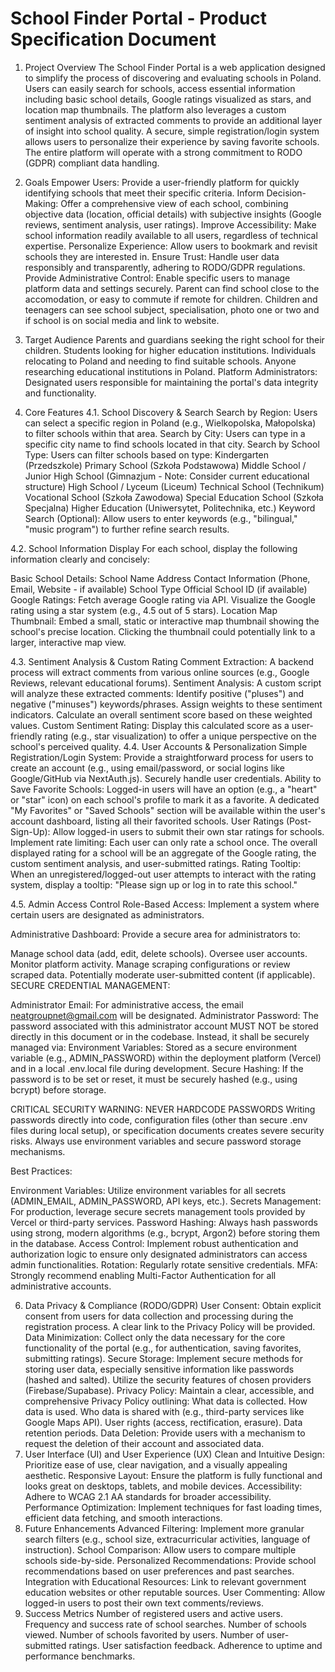 # School Finder Portal - Product Specification Document 

1. Project Overview 
The School Finder Portal is a web application designed to simplify the process of discovering and evaluating schools in Poland. Users can easily search for schools, access essential information including basic school details, Google ratings visualized as stars, and location map thumbnails. The platform also leverages a custom sentiment analysis of extracted comments to provide an additional layer of insight into school quality. A secure, simple registration/login system allows users to personalize their experience by saving favorite schools. The entire platform will operate with a strong commitment to RODO (GDPR) compliant data handling. 

2. Goals 
Empower Users: Provide a user-friendly platform for quickly identifying schools that meet their specific criteria. 
Inform Decision-Making: Offer a comprehensive view of each school, combining objective data (location, official details) with subjective insights (Google reviews, sentiment analysis, user ratings). 
Improve Accessibility: Make school information readily available to all users, regardless of technical expertise. 
Personalize Experience: Allow users to bookmark and revisit schools they are interested in. 
Ensure Trust: Handle user data responsibly and transparently, adhering to RODO/GDPR regulations. 
Provide Administrative Control: Enable specific users to manage platform data and settings securely. 
Parent can find school close to the accomodation, or easy to commute if remote for children. 
Children and teenagers can see school subject, specialisation, photo one or two and if school is on social media and link to website. 

3. Target Audience 
Parents and guardians seeking the right school for their children. 
Students looking for higher education institutions. 
Individuals relocating to Poland and needing to find suitable schools. 
Anyone researching educational institutions in Poland. 
Platform Administrators: Designated users responsible for maintaining the portal's data integrity and functionality. 

4. Core Features 
4.1. School Discovery & Search 
Search by Region: Users can select a specific region in Poland (e.g., Wielkopolska, Małopolska) to filter schools within that area. 
Search by City: Users can type in a specific city name to find schools located in that city. 
Search by School Type: Users can filter schools based on type: 
Kindergarten (Przedszkole) 
Primary School (Szkoła Podstawowa) 
Middle School / Junior High School (Gimnazjum - Note: Consider current educational structure) 
High School / Lyceum (Liceum) 
Technical School (Technikum) 
Vocational School (Szkoła Zawodowa) 
Special Education School (Szkoła Specjalna) 
Higher Education (Uniwersytet, Politechnika, etc.) 
Keyword Search (Optional): Allow users to enter keywords (e.g., "bilingual," "music program") to further refine search results.

4.2. School Information Display 
For each school, display the following information clearly and concisely: 

Basic School Details: 
School Name 
Address 
Contact Information (Phone, Email, Website - if available) 
School Type 
Official School ID (if available) 
Google Ratings: 
Fetch average Google rating via API. 
Visualize the Google rating using a star system (e.g., 4.5 out of 5 stars). 
Location Map Thumbnail: 
Embed a small, static or interactive map thumbnail showing the school's precise location. Clicking the thumbnail could potentially link to a larger, interactive map view. 


4.3. Sentiment Analysis & Custom Rating 
Comment Extraction: A backend process will extract comments from various online sources (e.g., Google Reviews, relevant educational forums). 
Sentiment Analysis: A custom script will analyze these extracted comments: 
Identify positive ("pluses") and negative ("minuses") keywords/phrases. 
Assign weights to these sentiment indicators. 
Calculate an overall sentiment score based on these weighted values. 
Custom Sentiment Rating: Display this calculated score as a user-friendly rating (e.g., star visualization) to offer a unique perspective on the school's perceived quality. 
4.4. User Accounts & Personalization 
Simple Registration/Login System: 
Provide a straightforward process for users to create an account (e.g., using email/password, or social logins like Google/GitHub via NextAuth.js). 
Securely handle user credentials. 
Ability to Save Favorite Schools: 
Logged-in users will have an option (e.g., a "heart" or "star" icon) on each school's profile to mark it as a favorite. 
A dedicated "My Favorites" or "Saved Schools" section will be available within the user's account dashboard, listing all their favorited schools. 
User Ratings (Post-Sign-Up): 
Allow logged-in users to submit their own star ratings for schools. 
Implement rate limiting: Each user can only rate a school once. 
The overall displayed rating for a school will be an aggregate of the Google rating, the custom sentiment analysis, and user-submitted ratings. 
Rating Tooltip: When an unregistered/logged-out user attempts to interact with the rating system, display a tooltip: "Please sign up or log in to rate this school." 

4.5. Admin Access Control 
Role-Based Access: Implement a system where certain users are designated as administrators. 

Administrative Dashboard: Provide a secure area for administrators to: 

Manage school data (add, edit, delete schools). 
Oversee user accounts. 
Monitor platform activity. 
Manage scraping configurations or review scraped data. 
Potentially moderate user-submitted content (if applicable). 
SECURE CREDENTIAL MANAGEMENT: 

Administrator Email: For administrative access, the email neatgroupnet@gmail.com will be designated. 
Administrator Password: The password associated with this administrator account MUST NOT be stored directly in this document or in the codebase. Instead, it shall be securely managed via: 
Environment Variables: Stored as a secure environment variable (e.g., ADMIN_PASSWORD) within the deployment platform (Vercel) and in a local .env.local file during development. 
Secure Hashing: If the password is to be set or reset, it must be securely hashed (e.g., using bcrypt) before storage. 

CRITICAL SECURITY WARNING: NEVER HARDCODE PASSWORDS Writing passwords directly into code, configuration files (other than secure .env files during local setup), or specification documents creates severe security risks. Always use environment variables and secure password storage mechanisms. 

Best Practices: 

Environment Variables: Utilize environment variables for all secrets (ADMIN_EMAIL, ADMIN_PASSWORD, API keys, etc.). 
Secrets Management: For production, leverage secure secrets management tools provided by Vercel or third-party services. 
Password Hashing: Always hash passwords using strong, modern algorithms (e.g., bcrypt, Argon2) before storing them in the database. 
Access Control: Implement robust authentication and authorization logic to ensure only designated administrators can access admin functionalities. 
Rotation: Regularly rotate sensitive credentials. 
MFA: Strongly recommend enabling Multi-Factor Authentication for all administrative accounts. 


6. Data Privacy & Compliance (RODO/GDPR) 
User Consent: Obtain explicit consent from users for data collection and processing during the registration process. A clear link to the Privacy Policy will be provided. 
Data Minimization: Collect only the data necessary for the core functionality of the portal (e.g., for authentication, saving favorites, submitting ratings). 
Secure Storage: Implement secure methods for storing user data, especially sensitive information like passwords (hashed and salted). Utilize the security features of chosen providers (Firebase/Supabase). 
Privacy Policy: Maintain a clear, accessible, and comprehensive Privacy Policy outlining: 
What data is collected. 
How data is used. 
Who data is shared with (e.g., third-party services like Google Maps API). 
User rights (access, rectification, erasure). 
Data retention periods. 
Data Deletion: Provide users with a mechanism to request the deletion of their account and associated data. 
7. User Interface (UI) and User Experience (UX) 
Clean and Intuitive Design: Prioritize ease of use, clear navigation, and a visually appealing aesthetic. 
Responsive Layout: Ensure the platform is fully functional and looks great on desktops, tablets, and mobile devices. 
Accessibility: Adhere to WCAG 2.1 AA standards for broader accessibility. 
Performance Optimization: Implement techniques for fast loading times, efficient data fetching, and smooth interactions. 
8. Future Enhancements 
Advanced Filtering: Implement more granular search filters (e.g., school size, extracurricular activities, language of instruction). 
School Comparison: Allow users to compare multiple schools side-by-side. 
Personalized Recommendations: Provide school recommendations based on user preferences and past searches.
Integration with Educational Resources: Link to relevant government education websites or other reputable sources.
User Commenting: Allow logged-in users to post their own text comments/reviews.
9. Success Metrics
Number of registered users and active users.
Frequency and success rate of school searches.
Number of schools viewed.
Number of schools favorited by users.
Number of user-submitted ratings.
User satisfaction feedback.
Adherence to uptime and performance benchmarks.
